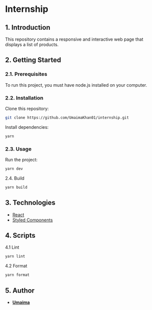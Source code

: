 # Internship

## 1. Introduction

This repository contains a responsive and interactive web page that displays a list of products.

## 2. Getting Started

### 2.1. Prerequisites

To run this project, you must have node.js installed on your computer.

### 2.2. Installation

Clone this repository:

```sh
git clone https://github.com/UmaimaKhan01/internship.git
```

Install dependencies:

```sh
yarn
```

### 2.3. Usage

Run the project:

```sh
yarn dev
```

2.4. Build

```sh
yarn build
```

## 3. Technologies

- [React](https://reactjs.org/)
- [Styled Components](https://styled-components.com/)

## 4. Scripts

4.1 Lint

```sh
yarn lint
```

4.2 Format

```sh
yarn format
```

## 5. Author

- **[Umaima](https://github.com/UmaimaKhan01)**
